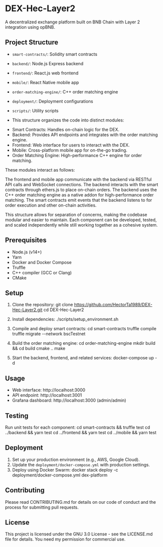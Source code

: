 # DEX-Hec-Layer2
A decentralized exchange platform built on BNB Chain with Layer 2 integration using opBNB.

## Project Structure

- `smart-contracts/`: Solidity smart contracts
- `backend/`: Node.js Express backend
- `frontend/`: React.js web frontend
- `mobile/`: React Native mobile app
- `order-matching-engine/`: C++ order matching engine
- `deployment/`: Deployment configurations
- `scripts/`: Utility scripts

- This structure organizes the code into distinct modules:

* Smart Contracts: Handles on-chain logic for the DEX.
* Backend: Provides API endpoints and integrates with the order matching engine.
* Frontend: Web interface for users to interact with the DEX.
* Mobile: Cross-platform mobile app for on-the-go trading.
* Order Matching Engine: High-performance C++ engine for order matching.

These modules interact as follows:

The frontend and mobile app communicate with the backend via RESTful API calls and WebSocket connections.
The backend interacts with the smart contracts through ethers.js to place on-chain orders.
The backend uses the C++ order matching engine as a native addon for high-performance order matching.
The smart contracts emit events that the backend listens to for order execution and other on-chain activities.

This structure allows for separation of concerns, making the codebase modular and easier to maintain. Each component can be developed, tested, and scaled independently while still working together as a cohesive system.

## Prerequisites

- Node.js (v14+)
- Yarn
- Docker and Docker Compose
- Truffle
- C++ compiler (GCC or Clang)
- CMake

## Setup

1. Clone the repository:
git clone https://github.com/HectorTa1989/DEX-Hec-Layer2.git
cd DEX-Hec-Layer2

2. Install dependencies:
./scripts/setup_environment.sh

3. Compile and deploy smart contracts:
cd smart-contracts
truffle compile
truffle migrate --network bscTestnet

4. Build the order matching engine:
cd order-matching-engine
mkdir build && cd build
cmake ..
make

5. Start the backend, frontend, and related services:
docker-compose up -d

## Usage

- Web interface: http://localhost:3000
- API endpoint: http://localhost:3001
- Grafana dashboard: http://localhost:3000 (admin/admin)

## Testing

Run unit tests for each component:
cd smart-contracts && truffle test
cd ../backend && yarn test
cd ../frontend && yarn test
cd ../mobile && yarn test

## Deployment

1. Set up your production environment (e.g., AWS, Google Cloud).
2. Update the `deployment/docker-compose.yml` with production settings.
3. Deploy using Docker Swarm:
docker stack deploy -c deployment/docker-compose.yml dex-platform

## Contributing

Please read CONTRIBUTING.md for details on our code of conduct and the process for submitting pull requests.

## License

This project is licensed under the GNU 3.0 License - see the LICENSE.md file for details. You need my permission for commercial use.
